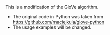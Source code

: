 This is a modification of the GloVe algorithm.

* The original code in Python was taken from https://github.com/maciejkula/glove-python
* The usage examples will be changed.
